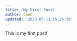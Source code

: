 ```yaml
---
title: 'My First Post!'
author: Caen
updated: '2023-06-11 15:26:30'
---
```


This is my first post!
